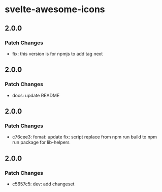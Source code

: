 # svelte-awesome-icons

## 2.0.0

### Patch Changes

- fix: this version is for npmjs to add tag next

## 2.0.0

### Patch Changes

- docs: update README

## 2.0.0

### Patch Changes

- c76cee3: fomat: update
  fix: script replace from npm run build to npm run package for lib-helpers

## 2.0.0

### Patch Changes

- c5657c5: dev: add changeset
